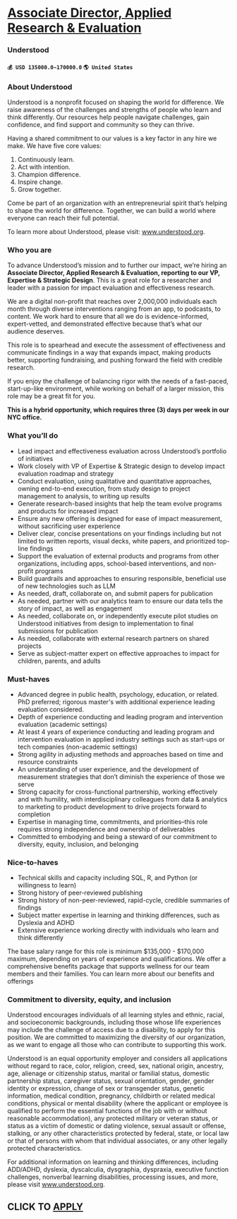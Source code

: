 # [Associate Director, Applied Research & Evaluation](https://www.remotewlb.com/apply/associate-director-applied-research-evaluation-89241)  
### Understood  
#### `💰 USD 135000.0~170000.0` `🌎 United States`  

### About Understood

Understood is a nonprofit focused on shaping the world for difference. We raise awareness of the challenges and strengths of people who learn and think differently. Our resources help people navigate challenges, gain confidence, and find support and community so they can thrive.

Having a shared commitment to our values is a key factor in any hire we make. We have five core values:

  1. Continuously learn.
  2. Act with intention.
  3. Champion difference.
  4. Inspire change.
  5. Grow together. 

Come be part of an organization with an entrepreneurial spirit that’s helping to shape the world for difference. Together, we can build a world where everyone can reach their full potential.

To learn more about Understood, please visit: www.understood.org.

### Who you are

To advance Understood’s mission and to further our impact, we’re hiring an **Associate Director, Applied Research & Evaluation, reporting to our VP, Expertise & Strategic Design**. This is a great role for a researcher and leader with a passion for impact evaluation and effectiveness research.

We are a digital non-profit that reaches over 2,000,000 individuals each month through diverse interventions ranging from an app, to podcasts, to content. We work hard to ensure that all we do is evidence-informed, expert-vetted, and demonstrated effective because that’s what our audience deserves.

This role is to spearhead and execute the assessment of effectiveness and communicate findings in a way that expands impact, making products better, supporting fundraising, and pushing forward the field with credible research.

If you enjoy the challenge of balancing rigor with the needs of a fast-paced, start-up-like environment, while working on behalf of a larger mission, this role may be a great fit for you.

 **This is a hybrid opportunity, which requires three (3) days per week in our NYC office.**

### What you’ll do

  * Lead impact and effectiveness evaluation across Understood’s portfolio of initiatives
  * Work closely with VP of Expertise & Strategic design to develop impact evaluation roadmap and strategy
  * Conduct evaluation, using qualitative and quantitative approaches, owning end-to-end execution, from study design to project management to analysis, to writing up results
  * Generate research-based insights that help the team evolve programs and products for increased impact
  * Ensure any new offering is designed for ease of impact measurement, without sacrificing user experience
  * Deliver clear, concise presentations on your findings including but not limited to written reports, visual decks, white papers, and prioritized top-line findings 
  * Support the evaluation of external products and programs from other organizations, including apps, school-based interventions, and non-profit programs
  * Build guardrails and approaches to ensuring responsible, beneficial use of new technologies such as LLM
  * As needed, draft, collaborate on, and submit papers for publication
  * As needed, partner with our analytics team to ensure our data tells the story of impact, as well as engagement
  * As needed, collaborate on, or independently execute pilot studies on Understood initiatives from design to implementation to final submissions for publication
  * As needed, collaborate with external research partners on shared projects
  * Serve as subject-matter expert on effective approaches to impact for children, parents, and adults

### Must-haves

  * Advanced degree in public health, psychology, education, or related. PhD preferred; rigorous master's with additional experience leading evaluation considered.
  * Depth of experience conducting and leading program and intervention evaluation (academic settings)
  * At least 4 years of experience conducting and leading program and intervention evaluation in applied industry settings such as start-ups or tech companies (non-academic settings)
  * Strong agility in adjusting methods and approaches based on time and resource constraints
  * An understanding of user experience, and the development of measurement strategies that don’t diminish the experience of those we serve
  * Strong capacity for cross-functional partnership, working effectively and with humility, with interdisciplinary colleagues from data & analytics to marketing to product development to drive projects forward to completion
  * Expertise in managing time, commitments, and priorities–this role requires strong independence and ownership of deliverables
  * Committed to embodying and being a steward of our commitment to diversity, equity, inclusion, and belonging

### Nice-to-haves

  * Technical skills and capacity including SQL, R, and Python (or willingness to learn)
  * Strong history of peer-reviewed publishing
  * Strong history of non-peer-reviewed, rapid-cycle, credible summaries of findings
  * Subject matter expertise in learning and thinking differences, such as Dyslexia and ADHD
  * Extensive experience working directly with individuals who learn and think differently

The base salary range for this role is minimum $135,000 - $170,000 maximum, depending on years of experience and qualifications. We offer a comprehensive benefits package that supports wellness for our team members and their families. You can learn more about our benefits and offerings

### Commitment to diversity, equity, and inclusion

Understood encourages individuals of all learning styles and ethnic, racial, and socioeconomic backgrounds, including those whose life experiences may include the challenge of access due to a disability, to apply for this position. We are committed to maximizing the diversity of our organization, as we want to engage all those who can contribute to supporting this work.

Understood is an equal opportunity employer and considers all applications without regard to race, color, religion, creed, sex, national origin, ancestry, age, alienage or citizenship status, marital or familial status, domestic partnership status, caregiver status, sexual orientation, gender, gender identity or expression, change of sex or transgender status, genetic information, medical condition, pregnancy, childbirth or related medical conditions, physical or mental disability (where the applicant or employee is qualified to perform the essential functions of the job with or without reasonable accommodation), any protected military or veteran status, or status as a victim of domestic or dating violence, sexual assault or offense, stalking, or any other characteristics protected by federal, state, or local law or that of persons with whom that individual associates, or any other legally protected characteristics.

For additional information on learning and thinking differences, including ADD/ADHD, dyslexia, dyscalculia, dysgraphia, dyspraxia, executive function challenges, nonverbal learning disabilities, processing issues, and more, please visit www.understood.org.

  
## CLICK TO [APPLY](https://www.remotewlb.com/apply/associate-director-applied-research-evaluation-89241)

